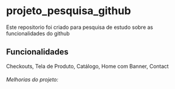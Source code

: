 # projeto_pesquisa_github
Este repositorio foi criado para pesquisa de estudo sobre as funcionalidades do github

## Funcionalidades

Checkouts, Tela de Produto, Catálogo, Home com Banner, Contact

###### Melhorias do projeto:

